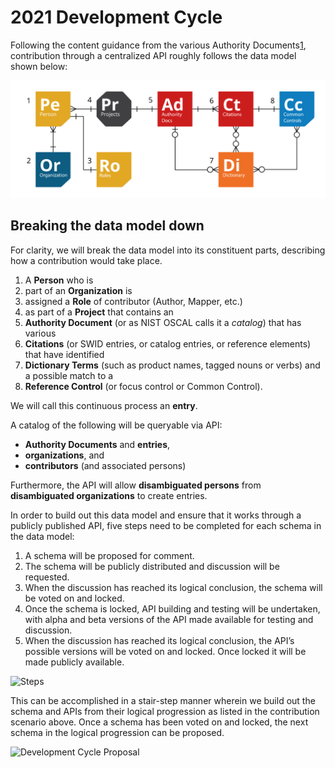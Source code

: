 # 2021 Development Cycle

Following the content guidance from the various Authority Documents[1](2021-development-cycle.md), contribution through a centralized API roughly follows the data model shown below:

![](.gitbook/assets/federated-mapping%20%281%29.png)

## Breaking the data model down

For clarity, we will break the data model into its constituent parts, describing how a contribution would take place.

1. A **Person** who is
2. part of an **Organization** is
3. assigned a **Role** of contributor \(Author, Mapper, etc.\)
4. as part of a **Project** that contains an
5. **Authority Document** \(or as NIST OSCAL calls it a _catalog_\) that has various
6. **Citations** \(or SWID entries, or catalog entries, or reference elements\) that have identified
7. **Dictionary Terms** \(such as product names, tagged nouns or verbs\) and a possible match to a
8. **Reference Control** \(or focus control or Common Control\).

We will call this continuous process an **entry**.

A catalog of the following will be queryable via API:

* **Authority Documents** and **entries**,
* **organizations**, and
* **contributors** \(and associated persons\)

Furthermore, the API will allow **disambiguated persons** from **disambiguated organizations** to create entries.

In order to build out this data model and ensure that it works through a publicly published API, five steps need to be completed for each schema in the data model:

1. A schema will be proposed for comment.
2. The schema will be publicly distributed and discussion will be requested.
3. When the discussion has reached its logical conclusion, the schema will be voted on and locked.
4. Once the schema is locked, API building and testing will be undertaken, with alpha and beta versions of the API made available for testing and discussion.
5. When the discussion has reached its logical conclusion, the API’s possible versions will be voted on and locked. Once locked it will be made publicly available.

![Steps](https://d1qmdf3vop2l07.cloudfront.net/dear-squash.cloudvent.net/compressed/_min_/7e986ca26895da60482100920eca3e32.png)

This can be accomplished in a stair-step manner wherein we build out the schema and APIs from their logical progression as listed in the contribution scenario above. Once a schema has been voted on and locked, the next schema in the logical progression can be proposed.

![Development Cycle Proposal](https://d1qmdf3vop2l07.cloudfront.net/dear-squash.cloudvent.net/compressed/_min_/ad8876d3116894f99319311a72967ef1.png)

